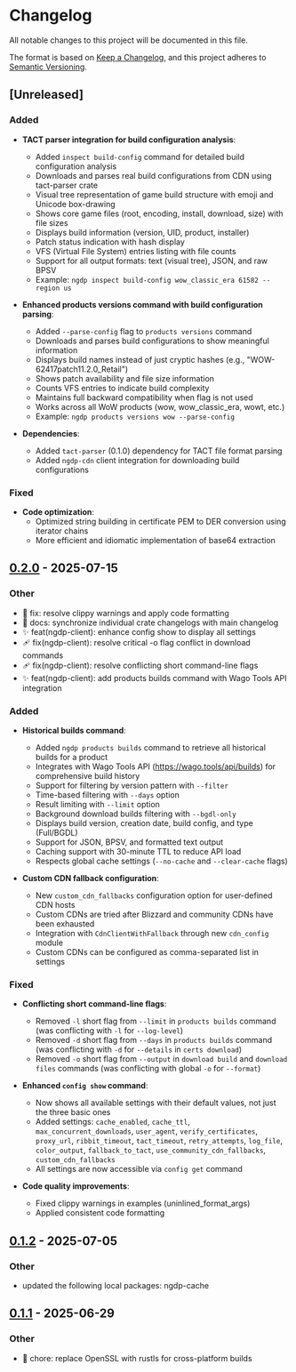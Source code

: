 # Changelog

All notable changes to this project will be documented in this file.

The format is based on [Keep a Changelog](https://keepachangelog.com/en/1.0.0/),
and this project adheres to [Semantic Versioning](https://semver.org/spec/v2.0.0.html).

## [Unreleased]

### Added

- **TACT parser integration for build configuration analysis**:
  - Added `inspect build-config` command for detailed build configuration analysis
  - Downloads and parses real build configurations from CDN using tact-parser crate
  - Visual tree representation of game build structure with emoji and Unicode box-drawing
  - Shows core game files (root, encoding, install, download, size) with file sizes
  - Displays build information (version, UID, product, installer)
  - Patch status indication with hash display
  - VFS (Virtual File System) entries listing with file counts
  - Support for all output formats: text (visual tree), JSON, and raw BPSV
  - Example: `ngdp inspect build-config wow_classic_era 61582 --region us`

- **Enhanced products versions command with build configuration parsing**:
  - Added `--parse-config` flag to `products versions` command
  - Downloads and parses build configurations to show meaningful information
  - Displays build names instead of just cryptic hashes (e.g., "WOW-62417patch11.2.0_Retail")
  - Shows patch availability and file size information  
  - Counts VFS entries to indicate build complexity
  - Maintains full backward compatibility when flag is not used
  - Works across all WoW products (wow, wow_classic_era, wowt, etc.)
  - Example: `ngdp products versions wow --parse-config`

- **Dependencies**:
  - Added `tact-parser` (0.1.0) dependency for TACT file format parsing
  - Added `ngdp-cdn` client integration for downloading build configurations

### Fixed

- **Code optimization**:
  - Optimized string building in certificate PEM to DER conversion using iterator chains
  - More efficient and idiomatic implementation of base64 extraction

## [0.2.0](https://github.com/wowemulation-dev/cascette-rs/compare/ngdp-client-v0.1.2...ngdp-client-v0.2.0) - 2025-07-15

### Other

- 🔧 fix: resolve clippy warnings and apply code formatting
- 📝 docs: synchronize individual crate changelogs with main changelog
- ✨ feat(ngdp-client): enhance config show to display all settings
- 🩹 fix(ngdp-client): resolve critical -o flag conflict in download commands
- 🩹 fix(ngdp-client): resolve conflicting short command-line flags
- ✨ feat(ngdp-client): add products builds command with Wago Tools API integration

### Added

- **Historical builds command**:
  - Added `ngdp products builds` command to retrieve all historical builds for a product
  - Integrates with Wago Tools API (https://wago.tools/api/builds) for comprehensive build history
  - Support for filtering by version pattern with `--filter`
  - Time-based filtering with `--days` option
  - Result limiting with `--limit` option
  - Background download builds filtering with `--bgdl-only`
  - Displays build version, creation date, build config, and type (Full/BGDL)
  - Support for JSON, BPSV, and formatted text output
  - Caching support with 30-minute TTL to reduce API load
  - Respects global cache settings (`--no-cache` and `--clear-cache` flags)

- **Custom CDN fallback configuration**:
  - New `custom_cdn_fallbacks` configuration option for user-defined CDN hosts
  - Custom CDNs are tried after Blizzard and community CDNs have been exhausted
  - Integration with `CdnClientWithFallback` through new `cdn_config` module
  - Custom CDNs can be configured as comma-separated list in settings

### Fixed

- **Conflicting short command-line flags**:
  - Removed `-l` short flag from `--limit` in `products builds` command (was conflicting with `-l` for `--log-level`)
  - Removed `-d` short flag from `--days` in `products builds` command (was conflicting with `-d` for `--details` in `certs download`)
  - Removed `-o` short flag from `--output` in `download build` and `download files` commands (was conflicting with global `-o` for `--format`)

- **Enhanced `config show` command**:
  - Now shows all available settings with their default values, not just the three basic ones
  - Added settings: `cache_enabled`, `cache_ttl`, `max_concurrent_downloads`, `user_agent`, `verify_certificates`, `proxy_url`, `ribbit_timeout`, `tact_timeout`, `retry_attempts`, `log_file`, `color_output`, `fallback_to_tact`, `use_community_cdn_fallbacks`, `custom_cdn_fallbacks`
  - All settings are now accessible via `config get` command

- **Code quality improvements**:
  - Fixed clippy warnings in examples (uninlined_format_args)
  - Applied consistent code formatting

## [0.1.2](https://github.com/wowemulation-dev/cascette-rs/compare/ngdp-client-v0.1.1...ngdp-client-v0.1.2) - 2025-07-05

### Other

- updated the following local packages: ngdp-cache

## [0.1.1](https://github.com/wowemulation-dev/cascette-rs/compare/ngdp-client-v0.1.0...ngdp-client-v0.1.1) - 2025-06-29

### Other

- 🔧 chore: replace OpenSSL with rustls for cross-platform builds
